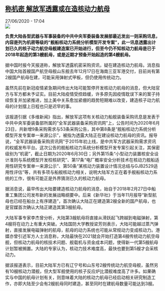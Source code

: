 <!--1593273306000-->
[称机密 解放军透露或在造核动力航母](http://www.rfi.fr//cn/%E4%B8%AD%E5%9B%BD/20200627-%E7%A7%B0%E6%9C%BA%E5%AF%86-%E8%A7%A3%E6%94%BE%E5%86%9B%E9%80%8F%E9%9C%B2%E5%9C%A8%E9%80%A0%E6%A0%B8%E5%8A%A8%E5%8A%9B%E8%88%AA%E6%AF%8D)
------

<div>27/06/2020 - 17:04</div><img src="https://s.rfi.fr/media/display/432ecbf6-0ef4-11ea-b89e-005056a9aa4d/w:310/p:16x9/hangmu_0.jpeg"><p><strong>负责大陆各型武器与军事装备的中共中央军委装备发展部最近发出一则采购讯息，内容是列为机密等级的“舰船核动力系统分析模型开发专案”，此一讯息透露出计划已久的核子动力航空母舰建造案已开始进行，但至今仍不知核动力航母是已于2018年起造的第3艘航母，或是近期才预备开始起造的第4艘航母。</strong></p><div class="t-content__body u-clearfix"><div class="m-interstitial"></div><p>据中国时报今天报道称，解放军透露机密采购资讯，疑在建造核动力航母。消息指中国大陆首艘国产航空母舰山东舰去年12月17日在海南三亚军港交付，目前尚有第2艘国产航母在建，可能采用弹射式甲板，但仍使用传统动力。</p><p>虽然先前在新冠疫情紧急期间传出大陆可能暂停开发核动力航母的消息，但大陆官方与军方都未予证实。目前大陆疫情受控趋缓，许多原先因疫情耽误下来的案子持续恢复并加紧推进，加上美中关系愈加紧绷的趋势短期难以改变，建造核子动力航母的计划摆上日程也只是迟早的事。</p><p>该报道引据《多维新闻》指出，解放军这项有关核动力船舰装备采购讯息是发表于中共中央军委装备部所属的“全军武器装备采购资讯网”上，公告时间为2020年6月23日，共新增9条采购需求与53条采购公告，其中第8条是“舰船核动力系统分析模型开发专案单一来源公示”，被指为透露大陆正在建设核动力航母的资讯。报导说，“全军武器装备采购资讯网”于2015年初上线，是中共军方武器采购需求资讯的权威发布平台。这次公告的舰船核动力系统分析模型开发专案引起关注，其保密级别为“机密”，截止日期为2020年6月30日；另外第15条“小型动力装置核安全设计准则与系统模型开发校核研究”、第17条“电厂概率安全分析技术在核动力舰船适用性研究专案单一来源公示”、第50条“某核动力装置设计情况总结与GJB2529适用性评估”等，共有多项与船舰核动力相关，说明大陆军方正在着手舰船核动力系统的工作，很有可能正是外界猜测已久的核动力航母。</p><p>据消息说，最早传出大陆要建造核动力航母的消息，始自于2018年2月27日中船重工集团公司发布新的发展战略纲要中。后来《新华社》于当年11月报导“新型航母也已经在船台上有序建造”，首次确认大陆正在建造第2艘全新的国产航母，也是官媒首次确认大陆正建造其第3艘航母。</p><p>大陆军事专家李杰曾分析，大陆第3艘航母将直接从滑跃起飞跨越到电磁弹射，第4艘将在动力上有重大突破。大陆国防大学教授梁芳则表示，大陆可能越过蒸汽弹射，直接发展电磁弹射的航母，航母的动力系统也可能从常规动力变成核动力。港媒亦曾引述军方人士消息称，大陆最快在2021就会开始打造第4艘传统动力航空母舰，但核动力航母的核技术问题、舰载机与资金成本问题，使得新一代第5艘航母计划暂被搁置。大陆的专家认为，核动力技术难度高，最快也要到第5艘才会采核动力。</p><p>据该报道表示，目前大陆军方已有辽宁号和山东号2艘传统动力航空母舰，虽然另有10艘核动力潜舰，但大型军舰使用的核子反应炉比潜舰难度高了许多。如果确实与中国的航母计划有关，则意味着大陆的核动力航母已经启动相关研究制造工作，亦即大陆至少会有2艘航母同时建造，甚至同时在建航母数量可能达到3艘。</p><div class="o-self-promo o-self-promo--nl o-self-promo--hidden" data-selfpromo-newsletter></div><div class="o-self-promo o-self-promo--app o-self-promo--hidden" data-selfpromo-app></div></div>
